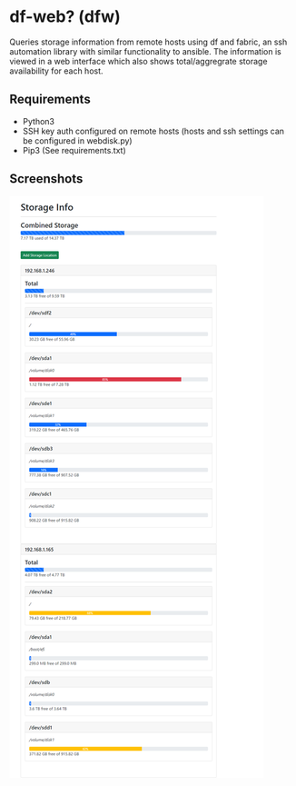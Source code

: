 # df-web? (dfw)

Queries storage information from remote hosts using df and fabric, an ssh automation library with similar functionality to ansible. The information is viewed in a web interface which also shows total/aggregrate storage availability for each host.

## Requirements

* Python3
* SSH key auth configured on remote hosts (hosts and ssh settings can be configured in webdisk.py)
* Pip3 (See requirements.txt)



## Screenshots

![screenshot](screenshot.png)